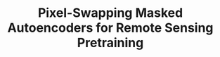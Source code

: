 ---
featured: false
title: "Pixel-Swapping Masked Autoencoders for Remote Sensing Pretraining"
authors: 
  - name: "Sean Brynjólfsson"
  - name: "William Pinstrup Huey"
    url: "https://willhuey.com/"
  - name: "Avery Avila"
description: |
  TODO: Description
media: 
  - content: ""
    alt_text: "..."
links:
  # - url: ""
  #   text: "Github"
---